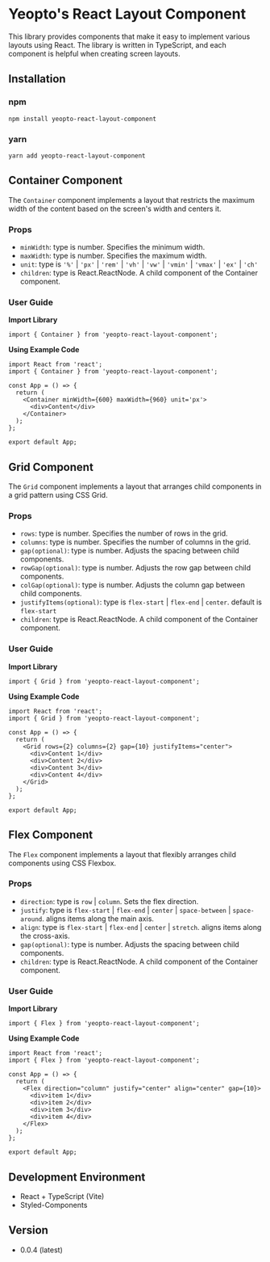 # Yeopto's React Layout Component

This library provides components that make it easy to implement various layouts using React. The library is written in TypeScript, and each component is helpful when creating screen layouts.

## Installation

### npm

```
npm install yeopto-react-layout-component
```

### yarn

```
yarn add yeopto-react-layout-component
```

## Container Component

The `Container` component implements a layout that restricts the maximum width of the content based on the screen's width and centers it.

### Props

- `minWidth`: type is number. Specifies the minimum width.
- `maxWidth`: type is number. Specifies the maximum width.
- `unit`: type is `'%'` | `'px'` | `'rem'` | `'vh'` | `'vw'` | `'vmin'` | `'vmax'` | `'ex'` | `'ch'`
- `children`: type is React.ReactNode. A child component of the Container component.

### User Guide

**Import Library**

```tsx
import { Container } from 'yeopto-react-layout-component';
```

**Using Example Code**

```tsx
import React from 'react';
import { Container } from 'yeopto-react-layout-component';

const App = () => {
  return (
    <Container minWidth={600} maxWidth={960} unit='px'>
      <div>Content</div>
    </Container>
  );
};

export default App;
```

## Grid Component

The `Grid` component implements a layout that arranges child components in a grid pattern using CSS Grid.

### Props

- `rows`: type is number. Specifies the number of rows in the grid.
- `columns`: type is number. Specifies the number of columns in the grid.
- `gap(optional)`: type is number. Adjusts the spacing between child components.
- `rowGap(optional)`: type is number. Adjusts the row gap between child components.
- `colGap(optional)`: type is number. Adjusts the column gap between child components.
- `justifyItems(optional)`: type is `flex-start` | `flex-end` | `center`. default is `flex-start`
- `children`: type is React.ReactNode. A child component of the Container component.

### User Guide

**Import Library**

```tsx
import { Grid } from 'yeopto-react-layout-component';
```

**Using Example Code**

```tsx
import React from 'react';
import { Grid } from 'yeopto-react-layout-component';

const App = () => {
  return (
    <Grid rows={2} columns={2} gap={10} justifyItems="center">
      <div>Content 1</div>
      <div>Content 2</div>
      <div>Content 3</div>
      <div>Content 4</div>
    </Grid>
  );
};

export default App;
```

## Flex Component

The `Flex` component implements a layout that flexibly arranges child components using CSS Flexbox.

### Props

- `direction`: type is `row` | `column`. Sets the flex direction.
- `justify`: type is `flex-start` | `flex-end` | `center` | `space-between` | `space-around`. aligns items along the main axis.
- `align`: type is `flex-start` | `flex-end` | `center` | `stretch`. aligns items along the cross-axis.
- `gap(optional)`: type is number. Adjusts the spacing between child components.
- `children`: type is React.ReactNode. A child component of the Container component.

### User Guide

**Import Library**

```tsx
import { Flex } from 'yeopto-react-layout-component';
```

**Using Example Code**

```tsx
import React from 'react';
import { Flex } from 'yeopto-react-layout-component';

const App = () => {
  return (
    <Flex direction="column" justify="center" align="center" gap={10}>
      <div>item 1</div>
      <div>item 2</div>
      <div>item 3</div>
      <div>item 4</div>
    </Flex>
  );
};

export default App;
```

## Development Environment

- React + TypeScript (Vite)
- Styled-Components

## Version

- 0.0.4 (latest)
